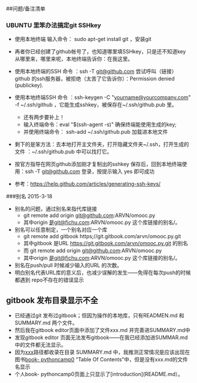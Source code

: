 ##问题/备注清单

### UBUNTU 里笨办法搞定git SSHkey
-  使用本地终端 输入命令： sudo apt-get install git ，安装git
- 再者你已经创建了github帐号了，也知道哪里填SSHkey，只是还不知道key从哪里来，哪里来呢，本地终端告诉你：在我这里。
- 使用本地终端的SSH 命令 ：ssh -T git@github.com 尝试呼叫（链接） github 的ssh服务器，被拒绝（太苦了它告诉你）：Permission denied (publickey).
- 使用本地终端SSH 命令 ：ssh-keygen -C "yourname@yourcompany.com" -f ~/.ssh/github ，它能生成sshkey，被保存在~/.ssh/github.pub 里。
    - 还有两步要补上！
    - 输入终端命令：eval "$(ssh-agent -s)" 确保终端能使用生成的key;
    - 并使用终端命令： ssh-add ~/.ssh/github.pub 加载进本地文件
- 剩下的是笨方法：去本地打开主文件夹，打开隐藏文件夹~/.ssh，打开生成的 文件 ：~/.ssh/github.pub 中可以找打它。
- 按官方指导在网页github添加刚才复制出的sshkey 保存后，回到本地终端使用：ssh -T git@github.com 登录，按提示输入 yes 即可成功

- 参考：https://help.github.com/articles/generating-ssh-keys/
 
 
###别名
2015-3-18
- 别名的问题，通过别名来指代库链接
	+ git remote add origin git@github.com:ARVN/omooc.py
	+ 其中origin 是git@fichu.com:ARVN/omooc.py 这个库链接的别名/。
- 别名可以任意制定，一个别名对应一个库
	+ git remote add gitbook https;//git.gitbook.com/arvn/omooc.py.git
	+ 其中gitbook 是URL https://git.gitbook.com/arvn/omooc.py.git 的别名 
	+ 而 git remote add origin git@github.com:ARVN/omooc.py 
	+ 其中origin 是git@fichu.com:ARVN/omooc.py 这个库链接的别名/。
- 别名在push/pull 时候减少输入的URL 的次数。
- 明白别名代表URL库的意义后，也减少误解的发生——免得在每次push的时候都遇到 repo不存在的错误显示

## gitbook 发布目录显示不全
- 已经通过git 发布过gitbook；但因为操作的本地库，只有READMEN.md 和 SUMMARY.md 两个文件。
- 然后我在gitbook editor页面中添加了文件xxx.md 并完善进SUMMARY.md中
- 发现gitbook editor 页面无法发布gitbook——在我已经添加进SUMMAR.md中的文件都无法显示。
- 因为[xxx](xxx.md)路径都收录在目录 SUMMARY.md 中，我推测正常情况是应该出现在 图书[book- pythoncamp0](https://www.gitbook.com/book/arvn/pythoncamp0/details) “Table Of Contents”中，但是没有xxx.md的文件名显示
- 个人book- pythoncamp0页面上只显示了[introduction](README.md）。





###  
